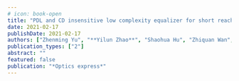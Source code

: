 ```yaml
---
# icon: book-open
title: "PDL and CD insensitive low complexity equalizer for short reach coherent systems"
date: 2021-02-17
publishDate: 2021-02-17
authors: ["Zhenming Yu", "**Yilun Zhao**", "Shaohua Hu", "Zhiquan Wan", "Liang Shu", "Jing Zhang", "Kun Xu"]
publication_types: ["2"]
abstract: ""
featured: false
publication: "*Optics express*"
---
```


